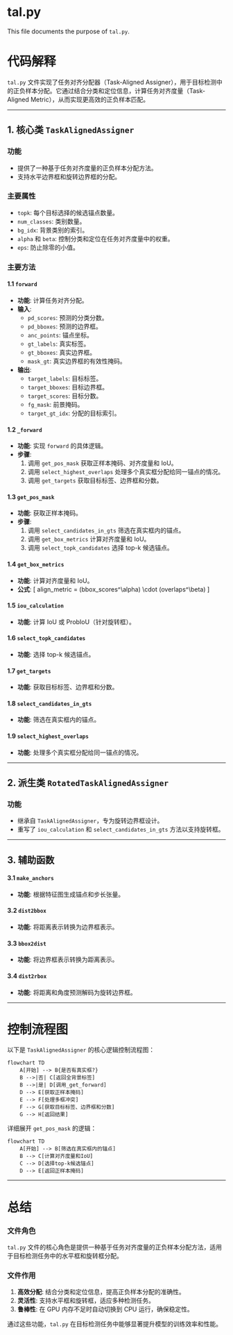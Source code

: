 # tal.py

This file documents the purpose of `tal.py`.


# 代码解释

`tal.py` 文件实现了任务对齐分配器（Task-Aligned Assigner），用于目标检测中的正负样本分配。它通过结合分类和定位信息，计算任务对齐度量（Task-Aligned Metric），从而实现更高效的正负样本匹配。

---

## 1. **核心类 `TaskAlignedAssigner`**

### 功能
- 提供了一种基于任务对齐度量的正负样本分配方法。
- 支持水平边界框和旋转边界框的分配。

### 主要属性
- `topk`: 每个目标选择的候选锚点数量。
- `num_classes`: 类别数量。
- `bg_idx`: 背景类别的索引。
- `alpha` 和 `beta`: 控制分类和定位在任务对齐度量中的权重。
- `eps`: 防止除零的小值。

### 主要方法

#### 1.1 `forward`
- **功能**: 计算任务对齐分配。
- **输入**:
  - `pd_scores`: 预测的分类分数。
  - `pd_bboxes`: 预测的边界框。
  - `anc_points`: 锚点坐标。
  - `gt_labels`: 真实标签。
  - `gt_bboxes`: 真实边界框。
  - `mask_gt`: 真实边界框的有效性掩码。
- **输出**:
  - `target_labels`: 目标标签。
  - `target_bboxes`: 目标边界框。
  - `target_scores`: 目标分数。
  - `fg_mask`: 前景掩码。
  - `target_gt_idx`: 分配的目标索引。

#### 1.2 `_forward`
- **功能**: 实现 `forward` 的具体逻辑。
- **步骤**:
  1. 调用 `get_pos_mask` 获取正样本掩码、对齐度量和 IoU。
  2. 调用 `select_highest_overlaps` 处理多个真实框分配给同一锚点的情况。
  3. 调用 `get_targets` 获取目标标签、边界框和分数。

#### 1.3 `get_pos_mask`
- **功能**: 获取正样本掩码。
- **步骤**:
  1. 调用 `select_candidates_in_gts` 筛选在真实框内的锚点。
  2. 调用 `get_box_metrics` 计算对齐度量和 IoU。
  3. 调用 `select_topk_candidates` 选择 top-k 候选锚点。

#### 1.4 `get_box_metrics`
- **功能**: 计算对齐度量和 IoU。
- **公式**:
  \[
  align\_metric = (bbox\_scores^\alpha) \cdot (overlaps^\beta)
  \]

#### 1.5 `iou_calculation`
- **功能**: 计算 IoU 或 ProbIoU（针对旋转框）。

#### 1.6 `select_topk_candidates`
- **功能**: 选择 top-k 候选锚点。

#### 1.7 `get_targets`
- **功能**: 获取目标标签、边界框和分数。

#### 1.8 `select_candidates_in_gts`
- **功能**: 筛选在真实框内的锚点。

#### 1.9 `select_highest_overlaps`
- **功能**: 处理多个真实框分配给同一锚点的情况。

---

## 2. **派生类 `RotatedTaskAlignedAssigner`**

### 功能
- 继承自 `TaskAlignedAssigner`，专为旋转边界框设计。
- 重写了 `iou_calculation` 和 `select_candidates_in_gts` 方法以支持旋转框。

---

## 3. **辅助函数**

#### 3.1 `make_anchors`
- **功能**: 根据特征图生成锚点和步长张量。

#### 3.2 `dist2bbox`
- **功能**: 将距离表示转换为边界框表示。

#### 3.3 `bbox2dist`
- **功能**: 将边界框表示转换为距离表示。

#### 3.4 `dist2rbox`
- **功能**: 将距离和角度预测解码为旋转边界框。

---

# 控制流程图

以下是 `TaskAlignedAssigner` 的核心逻辑控制流程图：

```mermaid
flowchart TD
    A[开始] --> B{是否有真实框?}
    B -->|否| C[返回全背景标签]
    B -->|是| D[调用_get_forward]
    D --> E[获取正样本掩码]
    E --> F[处理多框冲突]
    F --> G[获取目标标签、边界框和分数]
    G --> H[返回结果]
```

详细展开 `get_pos_mask` 的逻辑：

```mermaid
flowchart TD
    A[开始] --> B[筛选在真实框内的锚点]
    B --> C[计算对齐度量和IoU]
    C --> D[选择top-k候选锚点]
    D --> E[返回正样本掩码]
```

---

# 总结

### 文件角色
`tal.py` 文件的核心角色是提供一种基于任务对齐度量的正负样本分配方法，适用于目标检测任务中的水平框和旋转框分配。

### 文件作用
1. **高效分配**: 结合分类和定位信息，提高正负样本分配的准确性。
2. **灵活性**: 支持水平框和旋转框，适应多种检测任务。
3. **鲁棒性**: 在 GPU 内存不足时自动切换到 CPU 运行，确保稳定性。

通过这些功能，`tal.py` 在目标检测任务中能够显著提升模型的训练效率和性能。